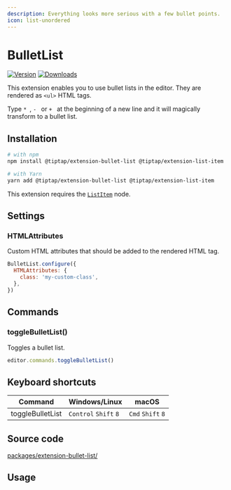```yaml
---
description: Everything looks more serious with a few bullet points.
icon: list-unordered
---
```


# BulletList
[![Version](https://img.shields.io/npm/v/@tiptap/extension-bullet-list.svg?label=version)](https://www.npmjs.com/package/@tiptap/extension-bullet-list)
[![Downloads](https://img.shields.io/npm/dm/@tiptap/extension-bullet-list.svg)](https://npmcharts.com/compare/@tiptap/extension-bullet-list?minimal=true)

This extension enables you to use bullet lists in the editor. They are rendered as `<ul>` HTML tags.

Type <code>*&nbsp;</code>, <code>-&nbsp;</code> or <code>+&nbsp;</code> at the beginning of a new line and it will magically transform to a bullet list.

## Installation
```bash
# with npm
npm install @tiptap/extension-bullet-list @tiptap/extension-list-item

# with Yarn
yarn add @tiptap/extension-bullet-list @tiptap/extension-list-item
```

This extension requires the [`ListItem`](/api/nodes/list-item) node.

## Settings

### HTMLAttributes
Custom HTML attributes that should be added to the rendered HTML tag.

```js
BulletList.configure({
  HTMLAttributes: {
    class: 'my-custom-class',
  },
})
```

## Commands

### toggleBulletList()
Toggles a bullet list.

```js
editor.commands.toggleBulletList()
```

## Keyboard shortcuts
| Command          | Windows/Linux                   | macOS                       |
| ---------------- | ------------------------------- | --------------------------- |
| toggleBulletList | `Control`&nbsp;`Shift`&nbsp;`8` | `Cmd`&nbsp;`Shift`&nbsp;`8` |

## Source code
[packages/extension-bullet-list/](https://github.com/ueberdosis/tiptap/blob/main/packages/extension-bullet-list/)

## Usage
<tiptap-demo name="Nodes/BulletList"></tiptap-demo>
